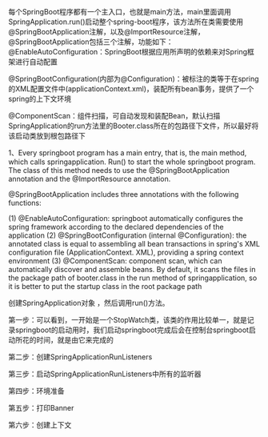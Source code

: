 每个SpringBoot程序都有一个主入口，也就是main方法，main里面调用SpringApplication.run()启动整个spring-boot程序，该方法所在类需要使用@SpringBootApplication注解，以及@ImportResource注解，@SpringBootApplication包括三个注解，功能如下：@EnableAutoConfiguration：SpringBoot根据应用所声明的依赖来对Spring框架进行自动配置

@SpringBootConfiguration(内部为@Configuration)：被标注的类等于在spring的XML配置文件中(applicationContext.xml)，装配所有bean事务，提供了一个spring的上下文环境

@ComponentScan：组件扫描，可自动发现和装配Bean，默认扫描SpringApplication的run方法里的Booter.class所在的包路径下文件，所以最好将该启动类放到根包路径下



1、Every springboot program has a main entry, that is, the main method, which calls springapplication. Run() to start the whole springboot program. The class of this method needs to use the @SpringBootApplication annotation and the @ImportResource annotation.

@SpringBootApplication includes three annotations with the following functions: 

(1) @EnableAutoConfiguration: springboot automatically configures the spring framework according to the declared dependencies of the application
(2) @SpringBootConfiguration (internal @Configuration): the annotated class is equal to assembling all bean transactions in spring's XML configuration file (ApplicationContext. XML), providing a spring context environment
(3) @ComponentScan: component scan, which can automatically discover and assemble beans. By default, it scans the files in the package path of booter.class in the run method of springapplication, so it is better to put the startup class in the root package path

创建SpringApplication对象 ，然后调用run()方法。

第一步：可以看到，一开始是一个StopWatch类，该类的作用比较单一，就是记录springboot的启动用时，我们启动springboot完成后会在控制台springboot启动所花的时间，就是由它来完成的

第二步：创建SpringApplicationRunListeners

第三步：启动SpringApplicationRunListeners中所有的监听器

第四步：环境准备

第五步：打印Banner

第六步：创建上下文

